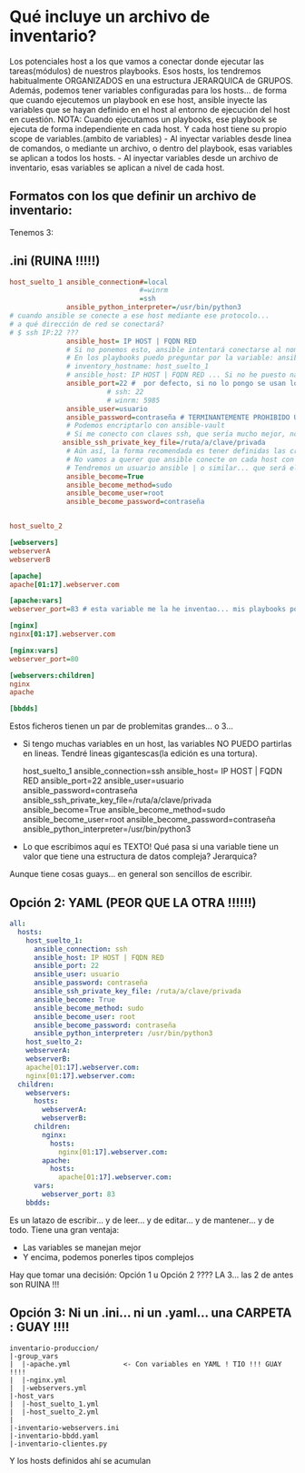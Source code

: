 # Qué incluye un archivo de inventario?

Los potenciales host a los que vamos a conectar donde ejecutar las tareas(módulos) de nuestros playbooks.
Esos hosts, los tendremos habitualmente ORGANIZADOS en una estructura JERARQUICA de GRUPOS.
Además, podemos tener variables configuradas para los hosts... de forma que cuando ejecutemos un playbook en ese host, ansible inyecte las variables que se hayan definido en el host al entorno de ejecución del host en cuestión.
    NOTA:
        Cuando ejecutamos un playbooks, ese playbook se ejecuta de forma independiente en cada host. Y cada host tiene su propio scope de variables.(ambito de variables)
        - Al inyectar variables desde linea de comandos, o mediante un archivo, o dentro del playbook, esas variables se aplican a todos los hosts.
        - Al inyectar variables desde un archivo de inventario, esas variables se aplican a nivel de cada host.

## Formatos con los que definir un archivo de inventario:

Tenemos 3:

## .ini (RUINA !!!!!)

```ini
host_suelto_1 ansible_connection#=local
                                #=winrm
                                =ssh
              ansible_python_interpreter=/usr/bin/python3
# cuando ansible se conecte a ese host mediante ese protocolo... 
# a qué dirección de red se conectará?
# $ ssh IP:22 ???
              ansible_host= IP HOST | FQDN RED
              # Si no ponemos esto, ansible intentará conectarse al nombre con el que hayamos defionido el host: host_suelto_1 
              # En los playbooks puedo preguntar por la variable: ansible_host y por la variable: inventory_hostname
              # inventory_hostname: host_suelto_1
              # ansible_host: IP HOST | FQDN RED ... Si no he puesto nada, se usa inventory_hostname
              ansible_port=22 #  por defecto, si no lo pongo se usan los puertos estandar de:
                        # ssh: 22
                        # winrm: 5985
              ansible_user=usuario
              ansible_password=contraseña # TERMINANTEMENTE PROHIBIDO USAR SIN ENCRIPTAR
              # Podemos encriptarlo con ansible-vault
              # Si me conecto con claves ssh, que sería mucho mejor, no necesito poner la contraseña... pero necesito poner la clave:
             ansible_ssh_private_key_file=/ruta/a/clave/privada
              # Aún así, la forma recomendada es tener definidas las credenciales en Redhat Automation Platform... Ahí tenemos un bloquecito especial en el menú para las credenciales.
              # No vamos a querer que ansible conecte on cada host con un usuario diferenete y una clave diferente.
              # Tendremos un usuario ansible | o similar... que será el que se conecte a todos los hosts.
              ansible_become=True
              ansible_become_method=sudo
              ansible_become_user=root
              ansible_become_password=contraseña


host_suelto_2

[webservers]
webserverA
webserverB

[apache]
apache[01:17].webserver.com

[apache:vars]
webserver_port=83 # esta variable me la he inventao... mis playbooks podrán usarla.

[nginx]
nginx[01:17].webserver.com

[nginx:vars]
webserver_port=80

[webservers:children]
nginx
apache

[bbdds]

```

Estos ficheros tienen un par de problemitas grandes... o 3...
- Si tengo muchas variables en un host, las variables NO PUEDO partirlas en lineas.
  Tendré lineas gigantescas(la edición es una tortura).

    host_suelto_1 ansible_connection=ssh ansible_host= IP HOST | FQDN RED ansible_port=22 ansible_user=usuario ansible_password=contraseña ansible_ssh_private_key_file=/ruta/a/clave/privada ansible_become=True ansible_become_method=sudo ansible_become_user=root ansible_become_password=contraseña ansible_python_interpreter=/usr/bin/python3
    
- Lo que escribimos aquí es TEXTO!
  Qué pasa si una variable tiene un valor que tiene una estructura de datos compleja? Jerarquica? 

Aunque tiene cosas guays... en general son sencillos de escribir.

## Opción 2: YAML (PEOR QUE LA OTRA !!!!!!)

```yaml
all:
  hosts:
    host_suelto_1:
      ansible_connection: ssh
      ansible_host: IP HOST | FQDN RED
      ansible_port: 22
      ansible_user: usuario
      ansible_password: contraseña
      ansible_ssh_private_key_file: /ruta/a/clave/privada
      ansible_become: True
      ansible_become_method: sudo
      ansible_become_user: root
      ansible_become_password: contraseña
      ansible_python_interpreter: /usr/bin/python3
    host_suelto_2:
    webserverA:
    webserverB:
    apache[01:17].webserver.com:
    nginx[01:17].webserver.com:
  children:
    webservers:
      hosts:
        webserverA:
        webserverB:
      children:
        nginx:
          hosts:
            nginx[01:17].webserver.com:
        apache:
          hosts:
            apache[01:17].webserver.com:
      vars:
        webserver_port: 83
    bbdds:
```
Es un latazo de escribir... y de leer... y de editar... y de mantener... y de todo.
Tiene una gran ventaja:
- Las variables se manejan mejor
- Y encima, podemos ponerles tipos complejos

Hay que tomar una decisión: Opción 1 u Opción 2 ???? LA 3... las 2 de antes son RUINA !!!

## Opción 3: Ni un .ini... ni un .yaml... una CARPETA : GUAY !!!!

    inventario-produccion/
    |-group_vars
    |  |-apache.yml             <- Con variables en YAML ! TIO !!! GUAY !!!!
    |  |-nginx.yml
    |  |-webservers.yml
    |-host_vars
    |  |-host_suelto_1.yml
    |  |-host_suelto_2.yml
    |  
    |-inventario-webservers.ini
    |-inventario-bbdd.yaml
    |-inventario-clientes.py

Y los hosts definidos ahí se acumulan
    
